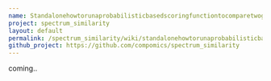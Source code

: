```yaml
---
name: Standalonehowtorunaprobabilisticbasedscoringfunctiontocomparetwogivenspectradatasets
project: spectrum_similarity
layout: default
permalink: /spectrum_similarity/wiki/standalonehowtorunaprobabilisticbasedscoringfunctiontocomparetwogivenspectradatasets.html
github_project: https://github.com/compomics/spectrum_similarity
---
```


coming..
